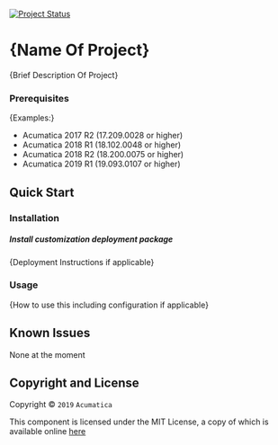 [![Project Status](http://opensource.box.com/badges/active.svg)](http://opensource.box.com/badges)

{Name Of Project}
==================================
{Brief Description Of Project}

### Prerequisites
{Examples:}
* Acumatica 2017 R2 (17.209.0028 or higher) 
* Acumatica 2018 R1 (18.102.0048 or higher)
* Acumatica 2018 R2 (18.200.0075 or higher)
* Acumatica 2019 R1 (19.093.0107 or higher)

Quick Start
-----------

### Installation

##### Install customization deployment package
{Deployment Instructions if applicable}

### Usage

{How to use this including configuration if applicable}

Known Issues
------------
None at the moment

## Copyright and License
Copyright © `2019` `Acumatica`

This component is licensed under the MIT License, a copy of which is available online [here](LICENSE)

